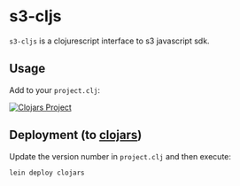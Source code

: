 s3-cljs
=======

`s3-cljs` is a clojurescript interface to s3 javascript sdk.


Usage
-----
Add to your `project.clj`:

[![Clojars Project](http://clojars.org/viebel/s3-cljs/latest-version.svg)](http://clojars.org/viebel/s3-cljs)

Deployment (to [clojars](https://clojars.org/))
------------------------------------
Update the version number in `project.clj` and then execute:

```
lein deploy clojars
```
